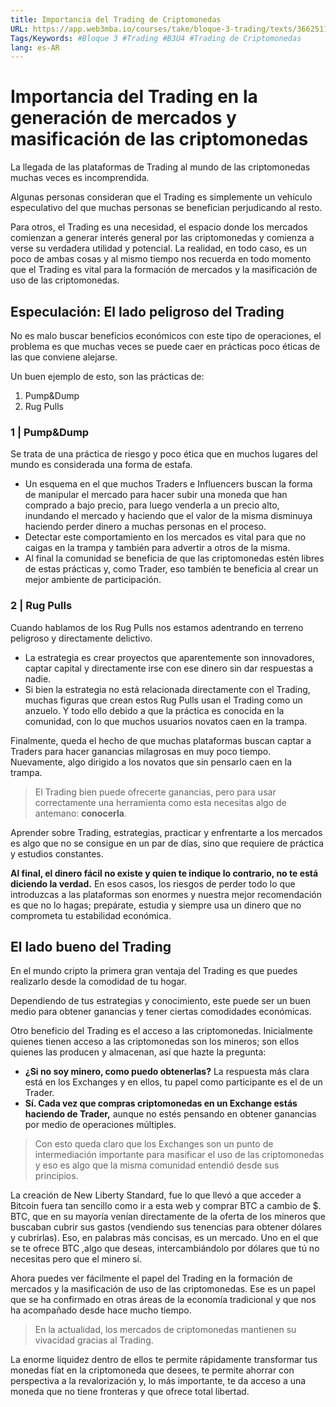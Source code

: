 ```yaml
---
title: Importancia del Trading de Criptomonedas
URL: https://app.web3mba.io/courses/take/bloque-3-trading/texts/36625116-u4-02-i-importancia-del-trading-de-criptomonedas
Tags/Keywords: #Bloque 3 #Trading #B3U4 #Trading de Criptomonedas
lang: es-AR
---
```

# Importancia del Trading en la generación de mercados y masificación de las criptomonedas
La llegada de las plataformas de Trading al mundo de las criptomonedas muchas veces es incomprendida. 

Algunas personas consideran que el Trading es simplemente un vehículo especulativo del que muchas personas se benefician perjudicando al resto.

Para otros, el Trading es una necesidad, el espacio donde los mercados comienzan a generar interés general por las criptomonedas y comienza a verse su verdadera utilidad y potencial. La realidad, en todo caso, es un poco de ambas cosas y al mismo tiempo nos recuerda en todo momento que el Trading es vital para la formación de mercados y la masificación de uso de las criptomonedas. 

## Especulación: El lado peligroso del Trading
No es malo buscar beneficios económicos con este tipo de operaciones, el problema es que muchas veces se puede caer en prácticas poco éticas de las que conviene alejarse. 

Un buen ejemplo de esto, son las prácticas de: 
1. Pump&Dump
2. Rug Pulls 

### 1 | Pump&Dump
Se trata de una práctica de riesgo y poco ética que en muchos lugares del mundo es considerada una forma de estafa.
- Un esquema en el que muchos Traders e Influencers buscan la forma de manipular el mercado para hacer subir una moneda que han comprado a bajo precio, para luego venderla a un precio alto, inundando el mercado y haciendo que el valor de la misma disminuya haciendo perder dinero a muchas personas en el proceso.
- Detectar este comportamiento en los mercados es vital para que no caigas en la trampa y también para advertir a otros de la misma. 
- Al final la comunidad se beneficia de que las criptomonedas estén libres de estas prácticas y, como Trader, eso también te beneficia al crear un mejor ambiente de participación.

### 2 | Rug Pulls
Cuando hablamos de los Rug Pulls nos estamos adentrando en terreno peligroso y directamente delictivo. 
- La estrategia es crear proyectos que aparentemente son innovadores, captar capital y directamente irse con ese dinero sin dar respuestas a nadie. 
- Si bien la estrategia no está relacionada directamente con el Trading, muchas figuras que crean estos Rug Pulls usan el Trading como un anzuelo. Y todo ello debido a que la práctica es conocida en la comunidad, con lo que muchos usuarios novatos caen en la trampa. 

Finalmente, queda el hecho de que muchas plataformas buscan captar a Traders para hacer ganancias milagrosas en muy poco tiempo. Nuevamente, algo dirigido a los novatos que sin pensarlo caen en la trampa. 

> El Trading bien puede ofrecerte ganancias, pero para usar correctamente una herramienta como esta necesitas algo de antemano: **conocerla**. 

Aprender sobre Trading, estrategias, practicar y enfrentarte a los mercados es algo que no se consigue en un par de días, sino que requiere de práctica y estudios constantes. 

**Al final, el dinero fácil no existe y quien te indique lo contrario, no te está diciendo la verdad.** En esos casos, los riesgos de perder todo lo que introduzcas a las plataformas son enormes y nuestra mejor recomendación es que no lo hagas; prepárate, estudia y siempre usa un dinero que no comprometa tu estabilidad económica.

## El lado bueno del Trading
En el mundo cripto la primera gran ventaja del Trading es que puedes realizarlo desde la comodidad de tu hogar.

Dependiendo de tus estrategias y conocimiento, este puede ser un buen medio para obtener ganancias y tener ciertas comodidades económicas. 

Otro beneficio del Trading es el acceso a las criptomonedas. Inicialmente quienes tienen acceso a las criptomonedas son los mineros; son ellos quienes las producen y almacenan, así que hazte la pregunta: 
- **¿Si no soy minero, como puedo obtenerlas?** La respuesta más clara está en los Exchanges y en ellos, tu papel como participante es el de un Trader. 
- **Sí. Cada vez que compras criptomonedas en un Exchange estás haciendo de Trader,** aunque no estés pensando en obtener ganancias por medio de operaciones múltiples.

> Con esto queda claro que los Exchanges son un punto de intermediación importante para masificar el uso de las criptomonedas y eso es algo que la misma comunidad entendió desde sus principios. 

La creación de New Liberty Standard, fue lo que llevó a que acceder a Bitcoin fuera tan sencillo como ir a esta web y comprar BTC a cambio de $. BTC, que en su mayoría venían directamente de la oferta de los mineros que buscaban cubrir sus gastos (vendiendo sus tenencias para obtener dólares y cubrirlas). Eso, en palabras más concisas, es un mercado. Uno en el que se te ofrece BTC ,algo que deseas, intercambiándolo por dólares que tú no necesitas pero que el minero sí.  

Ahora puedes ver fácilmente el papel del Trading en la formación de mercados y la masificación de uso de las criptomonedas. Ese es un papel que se ha confirmado en otras áreas de la economía tradicional y que nos ha acompañado desde hace mucho tiempo.

> En la actualidad, los mercados de criptomonedas mantienen su vivacidad gracias al Trading. 

La enorme liquidez dentro de ellos te permite rápidamente transformar tus monedas fíat en la criptomoneda que desees, te permite ahorrar con perspectiva a la revalorización y, lo más importante, te da acceso a una moneda que no tiene fronteras y que ofrece total libertad.